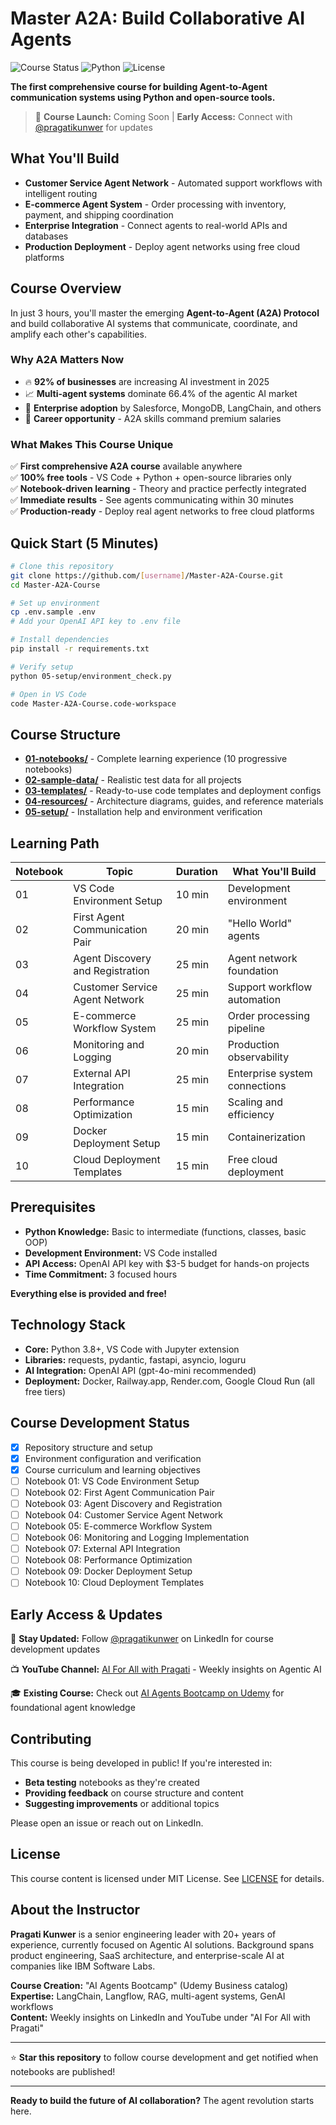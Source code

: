 # Master A2A: Build Collaborative AI Agents

![Course Status](https://img.shields.io/badge/Status-In%20Development-orange)
![Python](https://img.shields.io/badge/Python-3.8%2B-blue)
![License](https://img.shields.io/badge/License-MIT-green)

**The first comprehensive course for building Agent-to-Agent communication systems using Python and open-source tools.**

> 🚀 **Course Launch:** Coming Soon | **Early Access:** Connect with [@pragatikunwer](https://linkedin.com/in/pragatikunwer) for updates

## What You'll Build

- **Customer Service Agent Network** - Automated support workflows with intelligent routing
- **E-commerce Agent System** - Order processing with inventory, payment, and shipping coordination  
- **Enterprise Integration** - Connect agents to real-world APIs and databases
- **Production Deployment** - Deploy agent networks using free cloud platforms

## Course Overview

In just 3 hours, you'll master the emerging **Agent-to-Agent (A2A) Protocol** and build collaborative AI systems that communicate, coordinate, and amplify each other's capabilities.

### Why A2A Matters Now

- 🔥 **92% of businesses** are increasing AI investment in 2025
- 📈 **Multi-agent systems** dominate 66.4% of the agentic AI market
- 🏢 **Enterprise adoption** by Salesforce, MongoDB, LangChain, and others
- 💼 **Career opportunity** - A2A skills command premium salaries

### What Makes This Course Unique

✅ **First comprehensive A2A course** available anywhere  
✅ **100% free tools** - VS Code + Python + open-source libraries only  
✅ **Notebook-driven learning** - Theory and practice perfectly integrated  
✅ **Immediate results** - See agents communicating within 30 minutes  
✅ **Production-ready** - Deploy real agent networks to free cloud platforms  

## Quick Start (5 Minutes)

```bash
# Clone this repository
git clone https://github.com/[username]/Master-A2A-Course.git
cd Master-A2A-Course

# Set up environment
cp .env.sample .env
# Add your OpenAI API key to .env file

# Install dependencies
pip install -r requirements.txt

# Verify setup
python 05-setup/environment_check.py

# Open in VS Code
code Master-A2A-Course.code-workspace
```

## Course Structure

- **[01-notebooks/](01-notebooks/)** - Complete learning experience (10 progressive notebooks)
- **[02-sample-data/](02-sample-data/)** - Realistic test data for all projects
- **[03-templates/](03-templates/)** - Ready-to-use code templates and deployment configs
- **[04-resources/](04-resources/)** - Architecture diagrams, guides, and reference materials
- **[05-setup/](05-setup/)** - Installation help and environment verification

## Learning Path

| Notebook | Topic | Duration | What You'll Build |
|----------|-------|----------|------------------|
| 01 | VS Code Environment Setup | 10 min | Development environment |
| 02 | First Agent Communication Pair | 20 min | "Hello World" agents |
| 03 | Agent Discovery and Registration | 25 min | Agent network foundation |
| 04 | Customer Service Agent Network | 25 min | Support workflow automation |
| 05 | E-commerce Workflow System | 25 min | Order processing pipeline |
| 06 | Monitoring and Logging | 20 min | Production observability |
| 07 | External API Integration | 25 min | Enterprise system connections |
| 08 | Performance Optimization | 15 min | Scaling and efficiency |
| 09 | Docker Deployment Setup | 15 min | Containerization |
| 10 | Cloud Deployment Templates | 15 min | Free cloud deployment |

## Prerequisites

- **Python Knowledge:** Basic to intermediate (functions, classes, basic OOP)
- **Development Environment:** VS Code installed
- **API Access:** OpenAI API key with $3-5 budget for hands-on projects
- **Time Commitment:** 3 focused hours

**Everything else is provided and free!**

## Technology Stack

- **Core:** Python 3.8+, VS Code with Jupyter extension
- **Libraries:** requests, pydantic, fastapi, asyncio, loguru
- **AI Integration:** OpenAI API (gpt-4o-mini recommended)
- **Deployment:** Docker, Railway.app, Render.com, Google Cloud Run (all free tiers)

## Course Development Status

- [x] Repository structure and setup
- [x] Environment configuration and verification
- [x] Course curriculum and learning objectives
- [ ] Notebook 01: VS Code Environment Setup
- [ ] Notebook 02: First Agent Communication Pair
- [ ] Notebook 03: Agent Discovery and Registration
- [ ] Notebook 04: Customer Service Agent Network
- [ ] Notebook 05: E-commerce Workflow System
- [ ] Notebook 06: Monitoring and Logging Implementation
- [ ] Notebook 07: External API Integration
- [ ] Notebook 08: Performance Optimization
- [ ] Notebook 09: Docker Deployment Setup
- [ ] Notebook 10: Cloud Deployment Templates

## Early Access & Updates

🔔 **Stay Updated:** Follow [@pragatikunwer](https://linkedin.com/in/pragatikunwer) on LinkedIn for course development updates

📺 **YouTube Channel:** [AI For All with Pragati](https://youtube.com/@aiforallwithpragati) - Weekly insights on Agentic AI

🎓 **Existing Course:** Check out [AI Agents Bootcamp on Udemy](https://www.udemy.com/course/ai-agents-bootcamp-build-with-langchain-rag-langflow-gpt) for foundational agent knowledge

## Contributing

This course is being developed in public! If you're interested in:
- **Beta testing** notebooks as they're created
- **Providing feedback** on course structure and content
- **Suggesting improvements** or additional topics

Please open an issue or reach out on LinkedIn.

## License

This course content is licensed under MIT License. See [LICENSE](LICENSE) for details.

## About the Instructor

**Pragati Kunwer** is a senior engineering leader with 20+ years of experience, currently focused on Agentic AI solutions. Background spans product engineering, SaaS architecture, and enterprise-scale AI at companies like IBM Software Labs.

**Course Creation:** "AI Agents Bootcamp" (Udemy Business catalog)  
**Expertise:** LangChain, Langflow, RAG, multi-agent systems, GenAI workflows  
**Content:** Weekly insights on LinkedIn and YouTube under "AI For All with Pragati"

---

⭐ **Star this repository** to follow course development and get notified when notebooks are published!

---

**Ready to build the future of AI collaboration?** The agent revolution starts here.